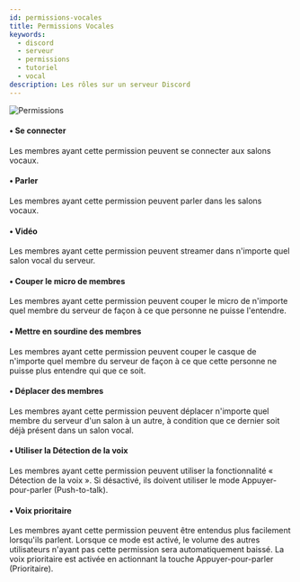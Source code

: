 ```yaml
---
id: permissions-vocales
title: Permissions Vocales
keywords:
  - discord
  - serveur
  - permissions
  - tutoriel
  - vocal
description: Les rôles sur un serveur Discord
---
```


![Permissions](https://i.discord.fr/ypS.png)

#### • Se connecter

Les membres ayant cette permission peuvent se connecter aux salons vocaux.

#### • Parler

Les membres ayant cette permission peuvent parler dans les salons vocaux.

#### • Vidéo

Les membres ayant cette permission peuvent streamer dans n'importe quel salon vocal du serveur.

#### • Couper le micro de membres

Les membres ayant cette permission peuvent couper le micro de n'importe quel membre du serveur de façon à ce que personne ne puisse l'entendre.

#### • Mettre en sourdine des membres

Les membres ayant cette permission peuvent couper le casque de n'importe quel membre du serveur de façon à ce que cette personne ne puisse plus entendre qui que ce soit.

#### • Déplacer des membres

Les membres ayant cette permission peuvent déplacer n'importe quel membre du serveur d'un salon à un autre, à condition que ce dernier soit déjà présent dans un salon vocal.

#### • Utiliser la Détection de la voix

Les membres ayant cette permission peuvent utiliser la fonctionnalité « Détection de la voix ». Si désactivé, ils doivent utiliser le mode Appuyer-pour-parler (Push-to-talk).

#### • Voix prioritaire

Les membres ayant cette permission peuvent être entendus plus facilement lorsqu'ils parlent. Lorsque ce mode est activé, le volume des autres utilisateurs n'ayant pas cette permission sera automatiquement baissé. La voix prioritaire est activée en actionnant la touche Appuyer-pour-parler (Prioritaire).
